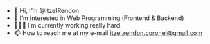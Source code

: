 - 👋 Hi, I’m @ItzelRendon
- 👀 I’m interested in Web Programming (Frontend & Backend)
- 👩🏽‍💻 I’m currently working really hard.
- 📫 How to reach me at my e-mail itzel.rendon.coronel@gmail.com

<!---
ItzelRendon/ItzelRendon is a ✨ special ✨ repository because its `README.md` (this file) appears on your GitHub profile.
You can click the Preview link to take a look at your changes.
--->
